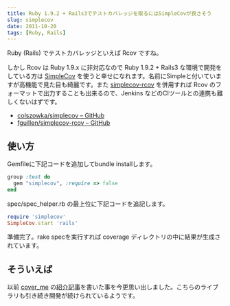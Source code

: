 ```yaml
---
title: Ruby 1.9.2 + Rails3でテストカバレッジを取るにはSimpleCovが良さそう
slug: simplecov
date: 2011-10-20
tags: [Ruby, Rails]
---
```


Ruby (Rails) でテストカバレッジといえば Rcov ですね。

しかし Rcov は Ruby 1.9.x に非対応なので Ruby 1.9.2 + Rails3 な環境で開発をしている方は [SimpleCov](https://github.com/colszowka/simplecov) を使うと幸せになれます。名前にSimpleと付いていますが高機能で見た目も綺麗です。また [simplecov-rcov](https://github.com/fguillen/simplecov-rcov) を併用すれば Rcov のフォーマットで出力することも出来るので、Jenkins などのCIツールとの連携も難しくないはずです。

* [colszowka/simplecov – GitHub](https://github.com/colszowka/simplecov)
* [fguillen/simplecov-rcov – GitHub](https://github.com/fguillen/simplecov-rcov)

## 使い方

Gemfileに下記コードを追加してbundle installします。

```ruby
group :test do
  gem "simplecov", :require => false
end
```

spec/spec\_helper.rb の最上位に下記コードを追記します。

```ruby
require 'simplecov'
SimpleCov.start 'rails'
```

準備完了。rake specを実行すれば coverage ディレクトリの中に結果が生成されています。

## そういえば

以前 [cover\_me](https://github.com/markbates/cover_me) の[紹介記事](/2010/12/23/rails3_cover_me.html)を書いた事を今更思い出しました。こちらのライブラリも引き続き開発が続けられているようです。
